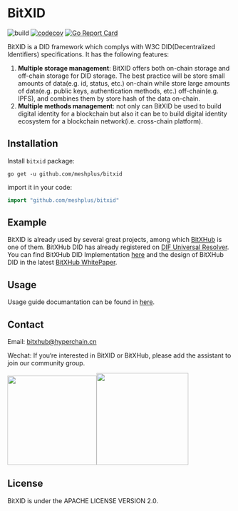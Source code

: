 # BitXID

![build](https://github.com/meshplus/bitxid/workflows/build/badge.svg)
[![codecov](https://codecov.io/gh/bitxhub/bitxid/branch/master/graph/badge.svg)](https://codecov.io/gh/bitxhub/bitxid)
[![Go Report Card](https://goreportcard.com/badge/github.com/meshplus/bitxid)](https://goreportcard.com/report/github.com/meshplus/bitxid)

BitXID is a DID framework which complys with W3C DID(Decentralized Identifiers) specifications. It has the following features:

1. **Multiple storage management**: BitXID offers both on-chain storage and off-chain storage for DID storage. The best practice will be store small amounts of data(e.g. id, status, etc.) on-chain while store large amounts of data(e.g. public keys, authentication methods, etc.) off-chain(e.g. IPFS), and combines them by store hash of the data on-chain.
2. **Multiple methods management**: not only can BitXID be used to build digital identity for a blockchain but also it can be to build digital identity ecosystem for a blockchain network(i.e. cross-chain platform).

## Installation

Install `bitxid` package:

```shell
go get -u github.com/meshplus/bitxid
```

import it in your code:

```go
import "github.com/meshplus/bitxid"
```

## Example

BitXID is already used by several great projects, among which [BitXHub](https://github.com/meshplus/bitxhub) is one of them. BitXHub DID has already registered on [DIF Universal Resolver](https://github.com/decentralized-identity/universal-resolver). You can find BitXHub DID Implementation [here](https://github.com/meshplus/did-registry) and the design of BitXHub DID in the latest [BitXHub WhitePaper](https://upload.hyperchain.cn/BitXHub白皮书.pdf).

## Usage

Usage guide documantation can be found in [here](./docs/usage-chn.md).

## Contact

Email: bitxhub@hyperchain.cn

Wechat: If you‘re interested in BitXID or BitXHub, please add the assistant to join our community group.

<img src="https://raw.githubusercontent.com/meshplus/bitxhub/master/docs/wechat.png" width="200" /><img src="https://raw.githubusercontent.com/meshplus/bitxhub/master/docs/official.png" width="206" />

## License

BitXID is under the APACHE LICENSE VERSION 2.0.